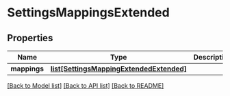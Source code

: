 # SettingsMappingsExtended

## Properties
Name | Type | Description | Notes
------------ | ------------- | ------------- | -------------
**mappings** | [**list[SettingsMappingExtendedExtended]**](SettingsMappingExtendedExtended.md) |  | [optional] 

[[Back to Model list]](../README.md#documentation-for-models) [[Back to API list]](../README.md#documentation-for-api-endpoints) [[Back to README]](../README.md)


